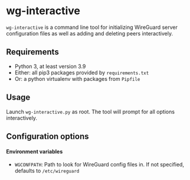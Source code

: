 # wg-interactive
`wg-interactive` is a command line tool for initializing WireGuard server configuration files as well as adding and deleting peers interactively.

## Requirements
- Python 3, at least version 3.9
- Either: all pip3 packages provided by `requirements.txt`
- Or: a python virtualenv with packages from `Pipfile`

## Usage
Launch `wg-interactive.py` as root. The tool will prompt for all options interactively.

## Configuration options
#### Environment variables
- `WGCONFPATH`: Path to look for WireGuard config files in. If not specified, defaults to `/etc/wireguard`
